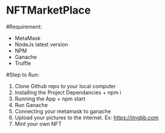 # NFTMarketPlace
#Requirement:
  + MetaMask
  + NodeJs latest version 
  + NPM
  + Ganache
  + Truffle

#Step to Run:
  1. Clone Github repo to your local computer
  2. Installing the Project Dependancies
    + npm i
  3. Running the App
    + npm start 
  4. Run Ganache
  5. Connecting your metamask to ganache
  6. Upload your pictures to the internet. Ex: https://imgbb.com 
  7. Mint your own NFT
